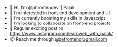 - 👋 Hi, I’m @phrontendev || Palak
- 👀 I’m interested in front-end development and UI
- 🌱 I’m currently boosting my skills in Javascript 
- 💞️ I’m looking to collaborate on front-end projects
- 🎯 Regular exciting post on https://www.instagram.com/learnweb_with_palak/
- 📫 Reach me through @befrontend@gmail.com
